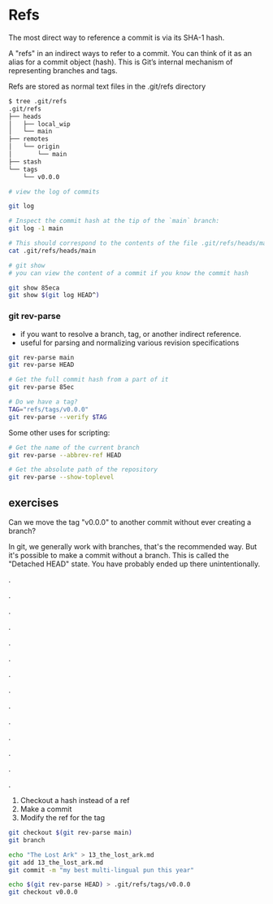 # Refs

The most direct way to reference a commit is via its SHA-1 hash.

A "refs" in an indirect ways to refer to a commit. You can think of it as an alias for a commit object (hash). This is Git’s internal mechanism of representing branches and tags.

Refs are stored as normal text files in the .git/refs directory

```bash
$ tree .git/refs
.git/refs
├── heads
│   ├── local_wip
│   └── main
├── remotes
│   └── origin
│       └── main
├── stash
└── tags
    └── v0.0.0
```

```bash
# view the log of commits

git log

# Inspect the commit hash at the tip of the `main` branch:
git log -1 main

# This should correspond to the contents of the file .git/refs/heads/main
cat .git/refs/heads/main

# git show
# you can view the content of a commit if you know the commit hash 

git show 85eca
git show $(git log HEAD^)
```

### git rev-parse

* if you want to resolve a branch, tag, or another indirect reference.
* useful for parsing and normalizing various revision specifications

```bash
git rev-parse main
git rev-parse HEAD

# Get the full commit hash from a part of it
git rev-parse 85ec

# Do we have a tag?
TAG="refs/tags/v0.0.0"
git rev-parse --verify $TAG
```

Some other uses for scripting:

```bash
# Get the name of the current branch
git rev-parse --abbrev-ref HEAD

# Get the absolute path of the repository
git rev-parse --show-toplevel
```

## exercises

Can we move the tag "v0.0.0" to another commit without ever creating a branch?

In git, we generally work with branches, that's the recommended way. But it's possible to make a commit without a branch. This is called the "Detached HEAD" state. You have probably ended up there unintentionally.


.

.

.

.

.

.

.

.

.

.

.

.

.

.

1) Checkout a hash instead of a ref
2) Make a commit
3) Modify the ref for the tag


```bash
git checkout $(git rev-parse main)
git branch

echo "The Lost Ark" > 13_the_lost_ark.md
git add 13_the_lost_ark.md
git commit -m "my best multi-lingual pun this year"

echo $(git rev-parse HEAD) > .git/refs/tags/v0.0.0
git checkout v0.0.0
```
